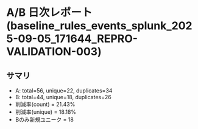 # A/B 日次レポート (baseline_rules_events_splunk_2025-09-05_171644_REPRO-VALIDATION-003)

## サマリ
- A: total=56, unique=22, duplicates=34
- B: total=44, unique=18, duplicates=26
- 削減率(count) = 21.43%
- 削減率(unique) = 18.18%
- Bのみ新規ユニーク = 18